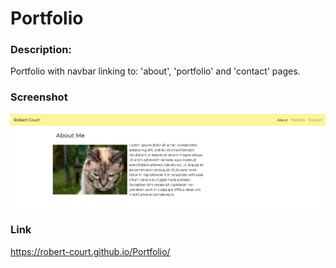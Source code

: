 # Portfolio
### Description:

Portfolio with navbar linking to: 'about', 'portfolio' and 'contact' pages.


### Screenshot

![Screen shot of 'About' page.](style/imageAbout.png)


### Link

https://robert-court.github.io/Portfolio/